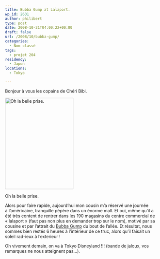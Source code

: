 ```yaml
---
title: Bubba Gump at Lalaport.
wp_id: 2631
author: philibert
type: post
date: 2008-10-21T04:00:22+00:00
draft: false
url: /2008/10/bubba-gump/
categories:
  - Non classé
tags:
  - projet 204
residency:
  - Japon
locations:
  - Tokyo

---
```

Bonjour à vous les copains de Chéri Bibi.

<div id="attachment_446" class="wp-caption alignright" style="max-width: 225px">
  <a href="{{< aws >}}/uploads/img_3454.jpg"><img class="size-medium wp-image-446" title="img_3454" src="{{< aws >}}/uploads/img_3454.jpg" alt="Oh la belle prise." width="225" height="300" /></a>
  
  <p class="wp-caption-text">
    Oh la belle prise.
  </p>
</div>

Alors pour faire rapide, aujourd&rsquo;hui mon cousin m&rsquo;a réservé une journée à l&rsquo;américaine, tranquille pépère dans un énorme mall. Et oui, même qu&rsquo;il a été très content de rentrer dans les 190 magasins du centre commercial de « lalaport » (faut pas non plus en demander trop sur le nom), motivé par sa cousine et par l&rsquo;attrait du <a title="Bubba Gump" href="http://www.bubbagump.com/" target="_blank">Bubba Gump</a> du bout de l&rsquo;allée. Et résultat, nous sommes bien restés 6 heures à l&rsquo;intérieur de ce truc, alors qu&rsquo;il faisait un soleil rad-ieux à l&rsquo;exterieur !

Oh vivement demain, on va à Tokyo Disneyland !!! (bande de jaloux, vos remarques ne nous atteignent pas&#8230;).